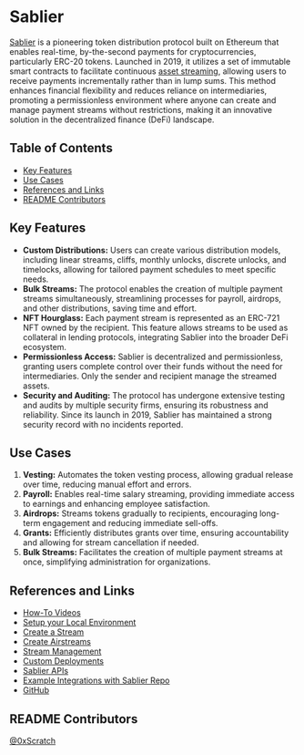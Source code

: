 # Sablier

[Sablier](https://sablier.com/) is a pioneering token distribution protocol built on Ethereum that enables real-time, by-the-second payments for cryptocurrencies, particularly ERC-20 tokens. Launched in 2019, it utilizes a set of immutable smart contracts to facilitate continuous [asset streaming](https://docs.sablier.com/concepts/protocol/streaming), allowing users to receive payments incrementally rather than in lump sums. This method enhances financial flexibility and reduces reliance on intermediaries, promoting a permissionless environment where anyone can create and manage payment streams without restrictions, making it an innovative solution in the decentralized finance (DeFi) landscape.

## Table of Contents

- [Key Features](#key-features)
- [Use Cases](#use-cases)
- [References and Links](#references-and-links)
- [README Contributors](#readme-contributors)

## Key Features

- **Custom Distributions:** Users can create various distribution models, including linear streams, cliffs, monthly unlocks, discrete unlocks, and timelocks, allowing for tailored payment schedules to meet specific needs.
- **Bulk Streams:** The protocol enables the creation of multiple payment streams simultaneously, streamlining processes for payroll, airdrops, and other distributions, saving time and effort.
- **NFT Hourglass:** Each payment stream is represented as an ERC-721 NFT owned by the recipient. This feature allows streams to be used as collateral in lending protocols, integrating Sablier into the broader DeFi ecosystem.
- **Permissionless Access:** Sablier is decentralized and permissionless, granting users complete control over their funds without the need for intermediaries. Only the sender and recipient manage the streamed assets.
- **Security and Auditing:** The protocol has undergone extensive testing and audits by multiple security firms, ensuring its robustness and reliability. Since its launch in 2019, Sablier has maintained a strong security record with no incidents reported.

## Use Cases

1. **Vesting:** Automates the token vesting process, allowing gradual release over time, reducing manual effort and errors.
2. **Payroll:** Enables real-time salary streaming, providing immediate access to earnings and enhancing employee satisfaction.
3. **Airdrops:** Streams tokens gradually to recipients, encouraging long-term engagement and reducing immediate sell-offs.
4. **Grants:** Efficiently distributes grants over time, ensuring accountability and allowing for stream cancellation if needed.
5. **Bulk Streams:** Facilitates the creation of multiple payment streams at once, simplifying administration for organizations.

## References and Links

- [How-To Videos](https://docs.sablier.com/support/how-to)
- [Setup your Local Environment](https://docs.sablier.com/contracts/v2/guides/local-environment)
- [Create a Stream](https://docs.sablier.com/contracts/v2/guides/create-stream/lockup-linear)
- [Create Airstreams](https://docs.sablier.com/contracts/v2/guides/create-airstream)
- [Stream Management](https://docs.sablier.com/contracts/v2/guides/stream-management/setup)
- [Custom Deployments](https://docs.sablier.com/contracts/v2/guides/custom-deployments)
- [Sablier APIs](https://docs.sablier.com/api/overview)
- [Example Integrations with Sablier Repo](https://github.com/sablier-labs/examples)
- [GitHub](https://github.com/sablier-labs)

## README Contributors

[@0xScratch](https://github.com/0xScratch)
